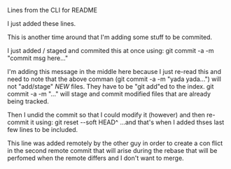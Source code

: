 Lines from the CLI for README

I just added these lines.

This is another time around that I'm adding some stuff to be commited.

I just added / staged and commited this at once using:
	git commit -a -m "commit msg here..."

I'm adding this message in the middle here because I just re-read this and need to note that the above comman (git commit -a -m "yada yada...") will not "add/stage" *NEW* files.  They have to be "git add"ed to the index. git commit -a -m "..." will stage and commit modified files that are already being tracked.

Then I undid the commit so that I could modify it (however) and then re-commit it using:
	git reset --soft HEAD^
...and that's when I added thses last few lines to be included.

This line was added remotely by the other guy in order to create a con flict in the second remote commit that will arise during the rebase that will be perfomed when the remote differs and I don't want to merge.
